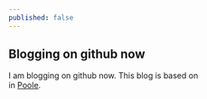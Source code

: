 ```yaml
---
published: false
---
```


## Blogging on github now

I am blogging on github now. This blog is based on  
in [Poole](http://jackschaedler.github.io/). 
